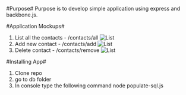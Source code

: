 #Purpose#
Purpose is to develop simple application using express and backbone.js. 

#Application Mockups#
1. List all the contacts - /contacts/all
![List](https://raw.github.com/nachiket-synerzip/Contacts/master/public/images/Add.png)
2. Add new contact - /contacts/add
![List](https://raw.github.com/nachiket-synerzip/Contacts/master/public/images/New.png)
3. Delete contact - /contacts/remove
![List](https://raw.github.com/nachiket-synerzip/Contacts/master/public/images/Delete.png)

#Installing App#
1. Clone repo
2. go to db folder
3. In console type the following command
    node populate-sql.js


